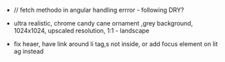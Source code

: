 -   // fetch methodo in angular handling errror - following DRY?

-   ultra realistic, chrome candy cane ornament ,grey background, 1024x1024, upscaled resolution, 1:1 - landscape

-   fix heaer, have link around li tag,s not inside, or add focus element on lit ag instead
